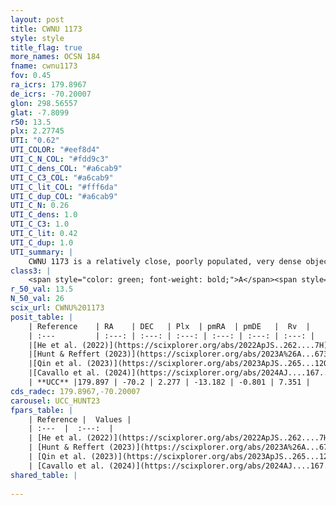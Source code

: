 ```yaml
---
layout: post
title: CWNU 1173
style: style
title_flag: true
more_names: OCSN 184
fname: cwnu1173
fov: 0.45
ra_icrs: 179.8967
de_icrs: -70.20007
glon: 298.56557
glat: -7.8099
r50: 13.5
plx: 2.27745
UTI: "0.62"
UTI_COLOR: "#eef8d4"
UTI_C_N_COL: "#fdd9c3"
UTI_C_dens_COL: "#a6cab9"
UTI_C_C3_COL: "#a6cab9"
UTI_C_lit_COL: "#fff6da"
UTI_C_dup_COL: "#a6cab9"
UTI_C_N: 0.26
UTI_C_dens: 1.0
UTI_C_C3: 1.0
UTI_C_lit: 0.42
UTI_C_dup: 1.0
UTI_summary: |
    CWNU 1173 is a relatively close, poorly populated, very dense object of very high C3 quality. It was recently reported in the literature.
class3: |
    <span style="color: green; font-weight: bold;">A</span><span style="color: green; font-weight: bold;">A</span>
r_50_val: 13.5
N_50_val: 26
scix_url: CWNU%201173
posit_table: |
    | Reference    | RA    | DEC   | Plx  | pmRA  | pmDE   |  Rv  |
    | :---         | :---: | :---: | :---: | :---: | :---: | :---: |
    |[He et al. (2022)](https://scixplorer.org/abs/2022ApJS..262....7H) | 179.942 | -70.323 | 2.29 | -13.198 | -0.811 | -- |
    |[Hunt & Reffert (2023)](https://scixplorer.org/abs/2023A%26A...673A.114H) | 179.922 | -70.286 | 2.244 | -13.031 | -0.622 | 5.449 |
    |[Qin et al. (2023)](https://scixplorer.org/abs/2023ApJS..265...12Q) | 179.64 | -70.33 | 2.25 | -13.27 | -0.51 | 4.38 |
    |[Cavallo et al. (2024)](https://scixplorer.org/abs/2024AJ....167...12C) | 178.989 | -70.126 | 2.251 | -- | -- | -- |
    | **UCC** |179.897 | -70.2 | 2.277 | -13.182 | -0.801 | 7.351 | 
cds_radec: 179.8967,-70.20007
carousel: UCC_HUNT23
fpars_table: |
    | Reference |  Values |
    | :---  |  :---:  |
    | [He et al. (2022)](https://scixplorer.org/abs/2022ApJS..262....7H) | `A0=0.8, logAge=7.35` |
    | [Hunt & Reffert (2023)](https://scixplorer.org/abs/2023A%26A...673A.114H) | `AV50=0.503, diffAV50=0.988, MOD50=8.14, logAge50=8.001` |
    | [Qin et al. (2023)](https://scixplorer.org/abs/2023ApJS..265...12Q) | `E(B-V)=0.25, m-M=8.92, logt=7.55` |
    | [Cavallo et al. (2024)](https://scixplorer.org/abs/2024AJ....167...12C) | `AV50=0.91, dMod50=8.32, logAge50=7.36, [Fe/H]50=0.23` |
shared_table: |
    
---
```

